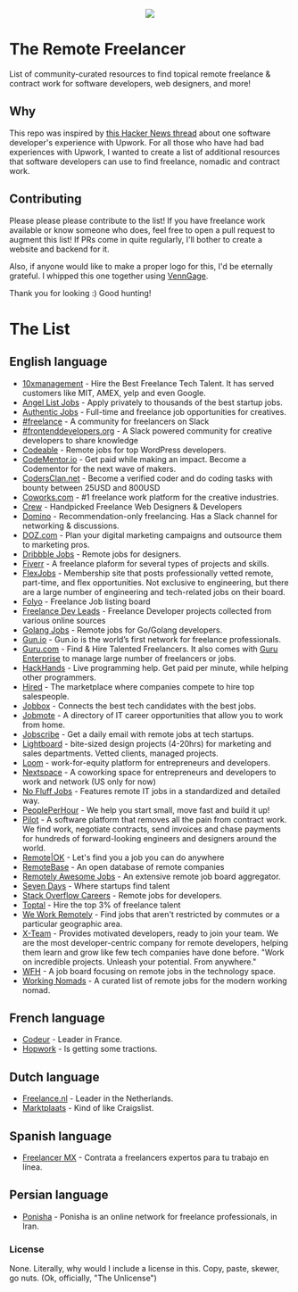 <p align="center">
  <img src="./RemoteFreelancer.png">
</p>

# The Remote Freelancer
List of community-curated resources to find topical remote freelance &amp; contract work for software developers, web designers, and more!

## Why
This repo was inspired by [this Hacker News thread](https://news.ycombinator.com/item?id=12773282) about one software developer's experience with Upwork. For all those who have had bad experiences with Upwork, I wanted to create a list of additional resources that software developers can use to find freelance, nomadic and contract work.

## Contributing
Please please please contribute to the list! If you have freelance work available or know someone who does, feel free to open a pull request to augment this list! If PRs come in quite regularly, I'll bother to create a website and backend for it.

Also, if anyone would like to make a proper logo for this, I'd be eternally grateful. I whipped this one together using [VennGage](https://venngage.com).

Thank you for looking :) Good hunting!

# The List

## English language

- [10xmanagement](https://www.10xmanagement.com/) - Hire the Best Freelance Tech Talent. It has served customers like MIT, AMEX, yelp and even Google.
- [Angel List Jobs](https://angel.co/jobs#find/f!%7B%22remote%22%3Atrue%7D) - Apply privately to thousands of the best startup jobs.
- [Authentic Jobs](http://www.authenticjobs.com/#onlyremote=1) - Full-time and freelance job opportunities for creatives.
- [#freelance](http://freelance.chat/) - A community for freelancers on Slack
- [#frontenddevelopers.org](http://frontenddevelopers.org/) - A Slack powered community for creative developers to share knowledge
- [Codeable](https://codeable.io/) - Remote jobs for top WordPress developers.
- [CodeMentor.io](https://codementor.io) - Get paid while making an impact. Become a Codementor for the next wave of makers.
- [CodersClan.net](https://codersclan.net) - Become a verified coder and do coding tasks with bounty between 25USD and 800USD
- [Coworks.com](https://coworks.com/for-freelancers/) - \#1 freelance work platform for the creative industries.
- [Crew](https://crew.co/) - Handpicked Freelance Web Designers & Developers
- [Domino](https://www.wearedomino.com/freelancer) - Recommendation-only freelancing. Has a Slack channel for networking & discussions.
- [DOZ.com](https://www.doz.com) - Plan your digital marketing campaigns and outsource them to marketing pros.
- [Dribbble Jobs](https://dribbble.com/jobs?utf8=%E2%9C%93&amp;anywhere=true&amp;location=Anywhere) - Remote jobs for designers.
- [Fiverr](https://www.fiverr.com/) - A freelance plaform for several types of projects and skills.
- [FlexJobs](https://www.flexjobs.com) - Membership site that posts professionally vetted remote, part-time, and flex opportunities. Not exclusive to engineering, but there are a large number of engineering and tech-related jobs on their board.
- [Folyo](https://www.folyo.me) - Freelance Job listing board
- [Freelance Dev Leads](https://freelancedevleads.com/) - Freelance Developer projects collected from various online sources
- [Golang Jobs](http://www.golangprojects.com/golang-remote-jobs.html) - Remote jobs for Go/Golang developers.
- [Gun.io](https://gun.io/) - Gun.io is the world’s first network for freelance professionals.
- [Guru.com](http://www.guru.com/) - Find & Hire Talented Freelancers. It also comes with [Guru Enterprise](http://www.guru.com/enterprise) to manage large number of freelancers or jobs.
- [HackHands](https://hackhands.com) - Live programming help. Get paid per minute, while helping other programmers.
- [Hired](https://hired.com/) - The marketplace where companies compete to hire top salespeople.
- [Jobbox](https://www.jobbox.io/offers?t=&amp;s=featured&amp) - Connects the best tech candidates with the best jobs.
- [Jobmote](http://jobmote.com/) - A directory of IT career opportunities that allow you to work from home.
- [Jobscribe](http://jobscri.be/) - Get a daily email with remote jobs at tech startups.
- [Lightboard](https://lightboard.io) - bite-sized design projects (4-20hrs) for marketing and sales departments. Vetted clients, managed projects.
- [Loom](https://www.joinloom.com) - work-for-equity platform for entrepreneurs and developers.
- [Nextspace](http://nextspace.us/) - A coworking space for entrepreneurs and developers to work and network (US only for now)
- [No Fluff Jobs](https://nofluffjobs.com/#criteria=remote) - Features remote IT jobs in a standardized and detailed way.
- [PeoplePerHour](https://www.peopleperhour.com) - We help you start small, move fast and build it up!
- [Pilot](https://pilot.co/) - A software platform that removes all the pain from contract work. We find work, negotiate contracts, send invoices and chase payments for hundreds of forward-looking engineers and designers around the world.
- [Remote|OK](https://remoteok.io/) - Let's find you a job you can do anywhere
- [RemoteBase](https://remotebase.io/) - An open database of remote companies
- [Remotely Awesome Jobs](https://www.remotelyawesomejobs.com) - An extensive remote job board aggregator.
- [Seven Days](https://www.sevendays.co/) - Where startups find talent
- [Stack Overflow Careers](http://careers.stackoverflow.com/jobs/remote) - Remote jobs for developers.
- [Toptal](https://www.toptal.com/) - Hire the top 3% of freelance talent
- [We Work Remotely](https://weworkremotely.com/) - Find jobs that aren't restricted by commutes or a particular geographic area.
- [X-Team](http://x-team.com) - Provides motivated developers, ready to join your team. We are the most developer-centric company for remote developers, helping them learn and grow like few tech companies have done before. "Work on incredible projects. Unleash your potential. From anywhere."
- [WFH](https://www.wfh.io/) - A job board focusing on remote jobs in the technology space.
- [Working Nomads](http://www.workingnomads.co/jobs) - A curated list of remote jobs for the modern working nomad.

## French language

- [Codeur](https://www.codeur.com/) - Leader in France.
- [Hopwork](https://www.hopwork.fr/) - Is getting some tractions.

## Dutch language

- [Freelance.nl](https://freelance.nl/) - Leader in the Netherlands.
- [Marktplaats](http://klussen.marktplaats.nl/diensten-en-vakmensen/klussen/0) - Kind of like Craigslist.

## Spanish language
- [Freelancer MX](https://www.freelancer.mx) - Contrata a freelancers expertos para tu trabajo en línea.

## Persian language
- [Ponisha](http://ponisha.ir) - Ponisha is an online network for freelance professionals, in Iran. 

### License
None. Literally, why would I include a license in this. Copy, paste, skewer, go nuts. (Ok, officially, "The Unlicense")

